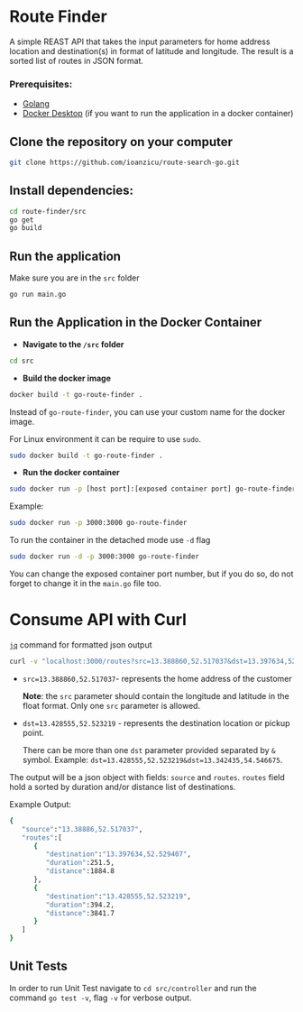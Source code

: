 # Route Finder
A simple REAST API that takes the input parameters for home address location and destination(s) in format of latitude and longitude. The result is a sorted list of routes in JSON format.

### Prerequisites:
- [Golang](https://golang.org/)
- [Docker Desktop](https://www.docker.com/products/docker-desktop) (if you want to run the application in a docker container)

## Clone the repository on your computer
```bash
git clone https://github.com/ioanzicu/route-search-go.git
```

## Install dependencies:
```bash
cd route-finder/src
go get 
go build
```

## Run the application
Make sure you are in the `src` folder
```bash
go run main.go
```

## Run the Application in the Docker Container

- **Navigate to the `/src` folder**
```bash
cd src
```

- **Build the docker image**
```bash
docker build -t go-route-finder .
```

Instead of `go-route-finder`, you can use your custom name for the docker image.

For Linux environment it can be require to use `sudo`.
```bash
sudo docker build -t go-route-finder .
```

- **Run the docker container**

```bash
sudo docker run -p [host port]:[exposed container port] go-route-finder
```

Example:
```bash
sudo docker run -p 3000:3000 go-route-finder
```

To run the container in the detached mode use `-d` flag

```bash
sudo docker run -d -p 3000:3000 go-route-finder
```

You can change the exposed container port number, but if you do so, do not
forget to change it in the `main.go` file too.

# Consume API with Curl

[`jq`](https://stedolan.github.io/jq/) command for formatted json output

```bash
curl -v "localhost:3000/routes?src=13.388860,52.517037&dst=13.397634,52.529407&dst=13.428555,52.523219" | jq
```

- `src=13.388860,52.517037`- represents the home address of the customer
    
    **Note**: the `src` parameter should contain the longitude and latitude in the float format. Only one `src` parameter is allowed.

- `dst=13.428555,52.523219` - represents the destination location or pickup point. 

    There can be more than one `dst` parameter provided separated by `&` symbol. Example: `dst=13.428555,52.523219&dst=13.342435,54.546675`.

The output will be a json object with fields: `source` and `routes`.
`routes` field hold a sorted by duration and/or distance list of destinations.

Example Output:
```bash
{
   "source":"13.38886,52.517037",
   "routes":[
      {
         "destination":"13.397634,52.529407",
         "duration":251.5,
         "distance":1884.8
      },
      {
         "destination":"13.428555,52.523219",
         "duration":394.2,
         "distance":3841.7
      }
   ]
}
```

## Unit Tests
In order to run Unit Test navigate to `cd src/controller` and run the command `go test -v`, flag `-v` for verbose output.